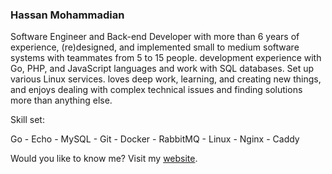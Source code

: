 ### Hassan Mohammadian

Software Engineer and Back-end Developer with more than 6 years of experience, (re)designed, and implemented small to medium software systems with teammates from 5 to 15 people. development experience with Go, PHP, and JavaScript languages and work with SQL databases. Set up various Linux services. loves deep work, learning, and creating new things, and enjoys dealing with complex technical issues and finding solutions more than anything else.

Skill set:

Go - Echo - MySQL - Git - Docker - RabbitMQ - Linux - Nginx - Caddy

Would you like to know me?
Visit my [website](https://hasssanitman.ir).

<!--
**hasssanitman/hasssanitman** is a ✨ _special_ ✨ repository because its `README.md` (this file) appears on your GitHub profile.

Here are some ideas to get you started:

- 🔭 I’m currently working on ...
- 🌱 I’m currently learning ...
- 👯 I’m looking to collaborate on ...
- 🤔 I’m looking for help with ...
- 💬 Ask me about ...
- 📫 How to reach me: ...
- 😄 Pronouns: ...
- ⚡ Fun fact: ...
-->
